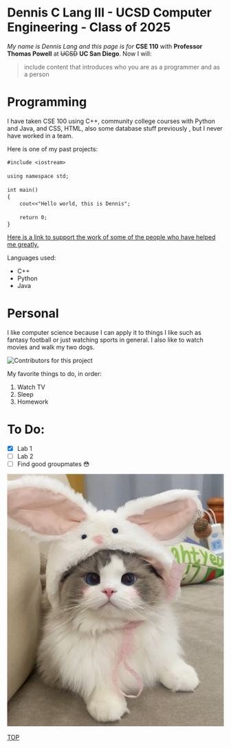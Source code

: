 # Dennis C Lang III - UCSD Computer Engineering - Class of 2025

_My name is Dennis Lang and this page is for_ **CSE 110** with **Professor Thomas Powell** at ~~UCSD~~ **UC San Diego**.  Now I will: 
>include content that introduces who you are as a programmer and as a person

# Programming

I have taken CSE 100 using C++, community college courses with Python and Java, and CSS, HTML, also some database stuff previously , but I never have worked in a team.

Here is one of my past projects:
```
#include <iostream>

using namespace std;

int main()
{
    cout<<"Hello world, this is Dennis";

    return 0;
}

```

[Here is a link to support the work of some of the people who have helped me greatly.](https://openai.com/blog/chatgpt) 


Languages used:

- C++
- Python
- Java

# Personal

I like computer science because I can apply it to things I like such as fantasy football or just watching sports in general. I also like to watch movies and walk my two dogs.


![Contributors for this project](https://upload.wikimedia.org/wikipedia/commons/4/42/Kittens%21%21.jpg)

My favorite things to do, in order:

1. Watch TV
2. Sleep
3. Homework

# To Do:
- [x] Lab 1
- [ ] Lab 2
- [ ] Find good groupmates 😳

![Another cat](images/FU031hlWYAAms9y.jpg)

[TOP](#programming)